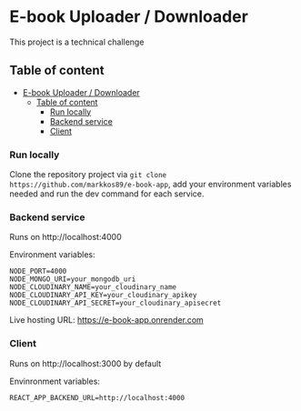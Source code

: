 # E-book Uploader / Downloader

This project is a technical challenge

## Table of content

- [E-book Uploader / Downloader](#e-book-uploader--downloader)
  - [Table of content](#table-of-content)
    - [Run locally](#run-locally)
    - [Backend service](#backend-service)
    - [Client](#client)

### Run locally

Clone the repository project via `git clone https://github.com/markkos89/e-book-app`, add your environment variables needed and run the dev command for each service.

### Backend service

Runs on http://localhost:4000

Environment variables:

```
NODE_PORT=4000
NODE_MONGO_URI=your_mongodb_uri
NODE_CLOUDINARY_NAME=your_cloudinary_name
NODE_CLOUDINARY_API_KEY=your_cloudinary_apikey
NODE_CLOUDINARY_API_SECRET=your_cloudinary_apisecret
```

Live hosting URL: https://e-book-app.onrender.com

### Client

Runs on http://localhost:3000 by default

Envinronment variables:

```
REACT_APP_BACKEND_URL=http://localhost:4000
```





